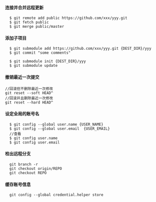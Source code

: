 
#### 连接并合并远程更新
```
  $ git remote add public https://github.com/xxx/yyy.git
  $ git fetch public
  $ git merge public/master
```

#### 添加子项目
```
  $ git submodule add https://github.com/xxx/yyy.git {DEST_DIR}/yyy
  $ git commit "some comments"

  $ git submodule init {DEST_DIR}/yyy
  $ git submodule update
```

#### 撤销最近一次提交
```
//回滚但不删除最近一次修改
git reset --soft HEAD^
//回滚并且删除最近一次修改
git reset --hard HEAD^
```

#### 设定全局的账号名
```
  $ git config --global user.name {USER_NAME}
  $ git config --global user.email  {USER_EMAIL}
  //查看
  $ git config user.name 
  $ git config user.email 
```

#### 检出远程分支
```
  git branch -r
  git checkout origin/REPO
  git checkout REPO
```

#### 缓存账号信息
```
  git config --global credential.helper store
```
